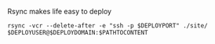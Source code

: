 Rsync makes life easy to deploy

```
rsync -vcr --delete-after -e "ssh -p $DEPLOYPORT" ./site/ $DEPLOYUSER@$DEPLOYDOMAIN:$PATHTOCONTENT
```